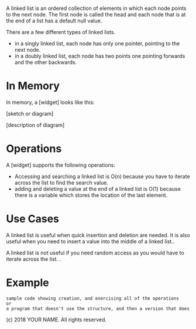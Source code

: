 # 

A linked list is an ordered collection of elements in which each node points to the next node. The first node is called the head and each node that is at the end of a list has a default null value. 

There are a few different types of linked lists.
* in a singly linked list, each node has only one pointer, pointing to the next node.
*	in a doubly linked list, each node has two points one pointing forwards and the other backwards.   



# In Memory

In memory, a \[widget\] looks like this:

\[sketch or diagram\]

\[description of diagram\]

# Operations

A \[widget\] supports the following operations:

* Accessing and searching a linked list is O(n) because you have to iterate across the list to find the search value. 
* adding and deleting a value at the end of a linked list is O(1) because there is a variable which stores the location of the last element. 

# Use Cases

A linked list is useful when quick insertion and deletion are needed. It is also useful when you need to insert a value into the middle of a linked list..

A linked list is not useful if you need random access as you would have to iterate across the list. .

# Example

```
sample code showing creation, and exercising all of the operations
or
a program that doesn't use the structure, and then a version that does
```

(c) 2018 YOUR NAME. All rights reserved.

